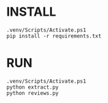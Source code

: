 # INSTALL
````
.venv/Scripts/Activate.ps1
pip install -r requirements.txt
````

# RUN
````
.venv/Scripts/Activate.ps1
python extract.py
python reviews.py
````